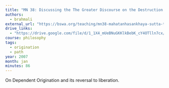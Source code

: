 ```yaml
---
title: "MN 38: Discussing the The Greater Discourse on the Destruction of Craving"
authors:
  - brahmali
external_url: "https://bswa.org/teaching/mn38-mahatanhasankhaya-sutta-the-greater-discourse-on-the-destruction-of-craving-with-ajahn-brahmali/"
drive_links:
  - "https://drive.google.com/file/d/1_1X4_mUeBNuGKKlkBebK_cY4OTlln7cx/view?usp=drivesdk"
course: philosophy
tags:
  - origination
  - path
year: 2007
month: jan
minutes: 86
---
```


On Dependent Origination and its reversal to liberation.
